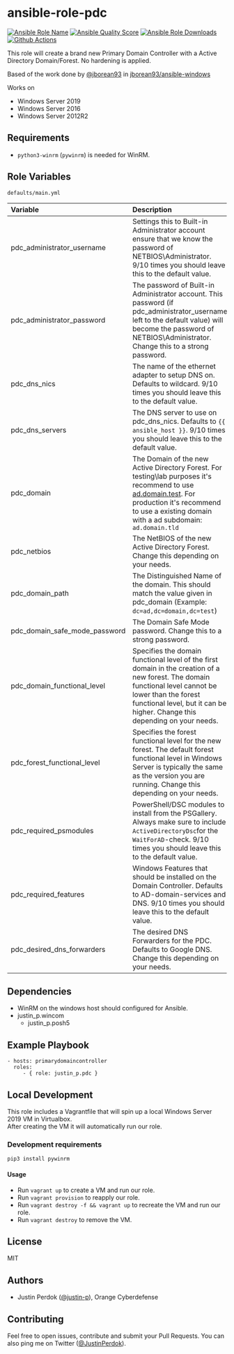 # ansible-role-pdc


[![Ansible Role Name](https://img.shields.io/ansible/role/51179?label=Role%20Name&logo=ansible&style=flat-square)](https://galaxy.ansible.com/justin_p/pdc)
[![Ansible Quality Score](https://img.shields.io/ansible/quality/51179?label=Ansible%20Quality%20Score&logo=ansible&style=flat-square)](https://galaxy.ansible.com/justin_p/pdc)
[![Ansible Role Downloads](https://img.shields.io/ansible/role/d/51179?label=Ansible%20Role%20Downloads&logo=ansible&style=flat-square)](https://galaxy.ansible.com/justin_p/pdc)
[![Github Actions](https://img.shields.io/github/workflow/status/justin-p/ansible-role-pdc/CI?label=Github%20Actions&logo=github&style=flat-square)](https://github.com/justin-p/ansible-role-pdc/actions)

This role will create a brand new Primary Domain Controller with a Active Directory Domain/Forest. No hardening is applied.

Based of the work done by [@jborean93](https://github.com/jborean93) in [jborean93/ansible-windows](https://github.com/jborean93/ansible-windows)

Works on

- Windows Server 2019
- Windows Server 2016
- Windows Server 2012R2

## Requirements

- `python3-winrm` (`pywinrm`) is needed for WinRM.

## Role Variables

`defaults/main.yml`

| Variable                      | Description                                                                                                                                                                                                                                    | Default value                                                                                                                                                   |
| :---------------------------- | :--------------------------------------------------------------------------------------------------------------------------------------------------------------------------------------------------------------------------------------------- | :-------------------------------------------------------------------------------------------------------------------------------------------------------------- |
| pdc_administrator_username    | Settings this to Built-in Administrator account ensure that we know the password of NETBIOS\Administrator. 9/10 times you should leave this to the default value.                                                                              | Administrator                                                                                                                                                   |
| pdc_administrator_password    | The password of Built-in Administrator account. This password (if pdc_administrator_username left to the default value) will become the password of NETBIOS\Administrator. Change this to a strong password.                                   | P@ssw0rd!                                                                                                                                                       |
| pdc_dns_nics                  | The name of the ethernet adapter to setup DNS on. Defaults to wildcard. 9/10 times you should leave this to the default value.                                                                                                                 | \*                                                                                                                                                              |
| pdc_dns_servers               | The DNS server to use on pdc_dns_nics. Defaults to `{{ ansible_host }}`. 9/10 times you should leave this to the default value.                                                                                                                | {{ ansible_host }}                                                                                                                                              |
| pdc_domain                    | The Domain of the new Active Directory Forest. For testing\lab purposes it's recommend to use [ad.domain.test](https://www.wikiwand.com/en/.test). For production it's recommend to use a existing domain with a ad subdomain: `ad.domain.tld` | ad.example.test                                                                                                                                                 |
| pdc_netbios                   | The NetBIOS of the new Active Directory Forest. Change this depending on your needs.                                                                                                                                                           | TEST                                                                                                                                                            |
| pdc_domain_path               | The Distinguished Name of the domain. This should match the value given in pdc_domain (Example: `dc=ad,dc=domain,dc=test`)                                                                                                                     | dc=ad,dc=example,dc=test                                                                                                                                        |
| pdc_domain_safe_mode_password | The Domain Safe Mode password. Change this to a strong password.                                                                                                                                                                               | P@ssw0rd!                                                                                                                                                       |
| pdc_domain_functional_level   | Specifies the domain functional level of the first domain in the creation of a new forest. The domain functional level cannot be lower than the forest functional level, but it can be higher. Change this depending on your needs.            | Default ([Windows2008R2](https://github.com/MicrosoftDocs/windows-powershell-docs/blob/master/docset/windows/addsdeployment/Install-ADDSForest.md#-domainmode)) |
| pdc_forest_functional_level   | Specifies the forest functional level for the new forest. The default forest functional level in Windows Server is typically the same as the version you are running. Change this depending on your needs.                                     | Default ([Windows2008R2](https://github.com/MicrosoftDocs/windows-powershell-docs/blob/master/docset/windows/addsdeployment/Install-ADDSForest.md#-forestmode)) |
| pdc_required_psmodules        | PowerShell/DSC modules to install from the PSGallery. Always make sure to include `ActiveDirectoryDsc`for the `WaitForAD`-check. 9/10 times you should leave this to the default value.                                                        | [xPSDesiredStateConfiguration, NetworkingDsc, ComputerManagementDsc, ActiveDirectoryDsc]                                                                        |
| pdc_required_features         | Windows Features that should be installed on the Domain Controller. Defaults to AD-domain-services and DNS. 9/10 times you should leave this to the default value.                                                                             | ["AD-domain-services", "DNS"]                                                                                                                                   |
| pdc_desired_dns_forwarders    | The desired DNS Forwarders for the PDC. Defaults to Google DNS. Change this depending on your needs.                                                                                                                                           | ["8.8.8.8", "8.8.4.4"]                                                                                                                                          |

## Dependencies

- WinRM on the windows host should configured for Ansible.
- justin_p.wincom
  - justin_p.posh5

## Example Playbook

    - hosts: primarydomaincontroller
      roles:
         - { role: justin_p.pdc }

## Local Development

This role includes a Vagrantfile that will spin up a local Windows Server 2019 VM in Virtualbox.  
After creating the VM it will automatically run our role.

### Development requirements

`pip3 install pywinrm`

#### Usage

- Run `vagrant up` to create a VM and run our role.
- Run `vagrant provision` to reapply our role.
- Run `vagrant destroy -f && vagrant up` to recreate the VM and run our role.
- Run `vagrant destroy` to remove the VM.

## License

MIT

## Authors

- Justin Perdok ([@justin-p](https://github.com/justin-p/)), Orange Cyberdefense

## Contributing

Feel free to open issues, contribute and submit your Pull Requests. You can also ping me on Twitter ([@JustinPerdok](https://twitter.com/JustinPerdok)).
